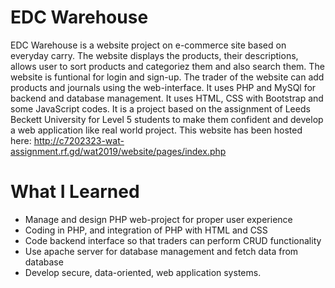 # EDC Warehouse
EDC Warehouse is a website project on e-commerce site based on everyday carry. The website displays the products, their descriptions, allows user to sort products and categoriez them and also search them. The website is funtional for login and sign-up. The trader of the website can add products and journals using the web-interface. It uses PHP and MySQl for backend and database management. It uses HTML, CSS with Bootstrap and some JavaScript codes. 
It is a project based on the assignment of Leeds Beckett University for Level 5 students to make them confident and develop a web application like real world project. This website has been hosted here: http://c7202323-wat-assignment.rf.gd/wat2019/website/pages/index.php

# What I Learned
- Manage and design PHP web-project for proper user experience
- Coding in PHP, and integration of PHP with HTML and CSS
- Code backend interface so that traders can perform CRUD functionality
- Use apache server for database management and fetch data from database
- Develop secure, data-oriented, web application systems.
